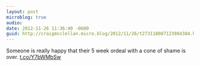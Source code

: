 ```yaml
---
layout: post
microblog: true
audio: 
date: 2012-11-26 11:36:40 -0600
guid: http://craigmcclellan.micro.blog/2012/11/26/t273118087123984384.html
---
```

Someone is really happy that their 5 week ordeal with a cone of shame is over. [t.co/Y7bWMbSw](http://t.co/Y7bWMbSw)
